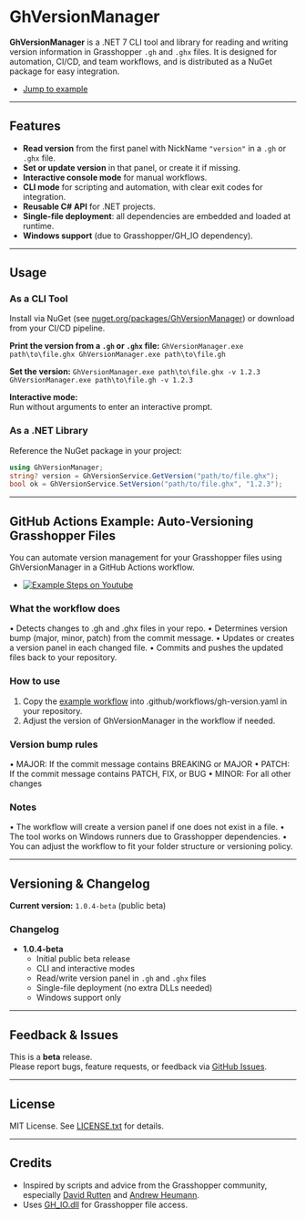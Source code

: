 # GhVersionManager

**GhVersionManager** is a .NET 7 CLI tool and library for reading and writing version information in Grasshopper `.gh` and `.ghx` files. It is designed for automation, CI/CD, and team workflows, and is distributed as a NuGet package for easy integration.

 - [Jump to example](#github-actions-example-auto-versioning-grasshopper-files)

---

## Features

- **Read version** from the first panel with NickName `"version"` in a `.gh` or `.ghx` file.
- **Set or update version** in that panel, or create it if missing.
- **Interactive console mode** for manual workflows.
- **CLI mode** for scripting and automation, with clear exit codes for integration.
- **Reusable C# API** for .NET projects.
- **Single-file deployment**: all dependencies are embedded and loaded at runtime.
- **Windows support** (due to Grasshopper/GH_IO dependency).

---

## Usage

### As a CLI Tool

Install via NuGet (see [nuget.org/packages/GhVersionManager](https://www.nuget.org/packages/GhVersionManager)) or download from your CI/CD pipeline.

**Print the version from a `.gh` or `.ghx` file:**
`GhVersionManager.exe path\to\file.ghx GhVersionManager.exe path\to\file.gh`

**Set the version:**
`GhVersionManager.exe path\to\file.ghx -v 1.2.3 GhVersionManager.exe path\to\file.gh -v 1.2.3`


**Interactive mode:**  
Run without arguments to enter an interactive prompt.

### As a .NET Library

Reference the NuGet package in your project:
```csharp
using GhVersionManager;
string? version = GhVersionService.GetVersion("path/to/file.ghx");
bool ok = GhVersionService.SetVersion("path/to/file.ghx", "1.2.3");
```

---

## GitHub Actions Example: Auto-Versioning Grasshopper Files
You can automate version management for your Grasshopper files using GhVersionManager in a GitHub Actions workflow.

 - [![Example Steps on Youtube](https://img.youtube.com/vi/kIu7YrRCSZo/0.jpg)](https://www.youtube.com/watch?v=kIu7YrRCSZo)

### What the workflow does
•	Detects changes to .gh and .ghx files in your repo.
•	Determines version bump (major, minor, patch) from the commit message.
•	Updates or creates a version panel in each changed file.
•	Commits and pushes the updated files back to your repository.

### How to use
1.	Copy the [example workflow](./.github/workflows/gh-version.yaml) into .github/workflows/gh-version.yaml in your repository.
2.	Adjust the version of GhVersionManager in the workflow if needed.

### Version bump rules
•	MAJOR: If the commit message contains BREAKING or MAJOR
•	PATCH: If the commit message contains PATCH, FIX, or BUG
•	MINOR: For all other changes

### Notes
•	The workflow will create a version panel if one does not exist in a file.
•	The tool works on Windows runners due to Grasshopper dependencies.
•	You can adjust the workflow to fit your folder structure or versioning policy.

---

## Versioning & Changelog

**Current version:** `1.0.4-beta` (public beta)

### Changelog

- **1.0.4-beta**
  - Initial public beta release
  - CLI and interactive modes
  - Read/write version panel in `.gh` and `.ghx` files
  - Single-file deployment (no extra DLLs needed)
  - Windows support only

---

## Feedback & Issues

This is a **beta** release.  
Please report bugs, feature requests, or feedback via [GitHub Issues](https://github.com/timsdesigns/GhVersionManager/issues).

---

## License

MIT License. See [LICENSE.txt](LICENSE.txt) for details.

---

## Credits

- Inspired by scripts and advice from the Grasshopper community, especially [David Rutten](https://www.grasshopper3d.com/profile/DavidRutten) and [Andrew Heumann](https://www.grasshopper3d.com/profile/AndrewHeumann).
- Uses [GH_IO.dll](https://mcneel.github.io/grasshopper-api-docs/api/grasshopper/html/N_GH_IO.htm) for Grasshopper file access.
